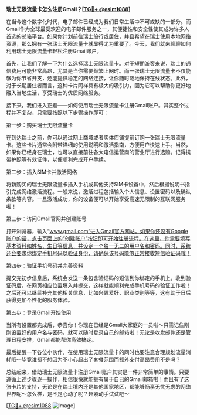 **瑞士无限流量卡怎么注册Gmail？[[TG💪+ @esim1088](https://t.me/s/esim1088)]**

在当今这个数字化时代，电子邮件已经成为我们日常生活中不可或缺的一部分。而Gmail作为全球最受欢迎的电子邮件服务之一，其便捷性和安全性使其成为许多人首选的邮箱平台。如果你计划前往瑞士旅行或居住，并且希望在瑞士使用本地网络资源，那么拥有一张瑞士无限流量卡就显得尤为重要了。今天，我们就来聊聊如何利用瑞士无限流量卡轻松注册Gmail账户。

首先，让我们了解一下为什么选择瑞士无限流量卡。对于短期游客来说，瑞士的通信费用可能非常高昂，尤其是当你需要频繁上网时。而一张瑞士无限流量卡不仅能够为你节省开支，还能提供稳定的网络连接，让你随时随地保持在线状态。此外，对于长期居住者而言，这种卡片同样具有极大的吸引力，因为它可以帮助你更好地融入当地生活，享受瑞士的优质网络服务。

接下来，我们进入正题——如何使用瑞士无限流量卡注册Gmail账户。其实整个过程并不复杂，只需要按照以下步骤操作即可：

第一步：购买瑞士无限流量卡

在到达瑞士之前，你可以通过网上商城或者实体店铺提前订购一张瑞士无限流量卡。这些卡片通常会附带详细的使用说明和激活指南，方便用户快速上手。当然，如果你已经身在瑞士，也可以直接前往各大电信运营商的营业厅进行选购。记得携带护照等有效证件，以便顺利完成开户手续。

第二步：插入SIM卡并激活网络

将新购买的瑞士无限流量卡插入手机或其他支持SIM卡设备中，然后根据说明书指引完成网络激活流程。一般来说，激活过程包括输入个人信息、设置密码以及确认条款等内容。一旦激活成功，你的设备便可以开始享受高速无限制的互联网服务啦！

第三步：访问Gmail官网并创建账号

打开浏览器，输入“www.gmail.com”进入Gmail官方网站。如果你还没有Google账户的话，点击页面上的“创建账户”按钮即可开始注册流程。在这里，你需要填写基本资料如姓名、生日等信息，并设定一个独一无二的用户名和密码。同时，系统还会要求你绑定手机号码以验证身份，请确保该号码能够正常接收短信验证码哦！

第四步：验证手机号码并完善资料

提交完初步信息后，系统会发送一条包含验证码的短信到你绑定的手机上。收到验证码后，在网页相应位置填入并提交，这样就能顺利完成手机号码的验证工作啦！之后还可以继续补充其他相关信息，比如兴趣爱好、职业类别等等，这有助于日后获得更加个性化的服务体验。

第五步：登录Gmail开始使用

当所有设置都完成后，恭喜你！你现在已经是Gmail大家庭的一员啦～只需记住刚刚设置好的用户名与密码，就可以随时登录自己的邮箱啦！无论是收发邮件还是管理日程安排，Gmail都能帮你高效搞定。

最后提醒一下各位小伙伴，在使用瑞士无限流量卡的同时也要注意合理规划流量消耗哦～毕竟谁都不想因为不小心超出了套餐范围而额外支付高昂费用不是吗？

总结起来，借助瑞士无限流量卡注册Gmail账户其实是一件非常简单的事情。只要遵循上述步骤逐一操作，相信很快就能拥有属于自己的Gmail邮箱啦！而且有了这张卡片的支持，无论是在瑞士境内还是其他国家地区，都能够畅享无忧无虑的网络世界呢～怎么样，是不是心动了呢？赶紧动手试试吧～

[[TG💪+ @esim1088](https://t.me/s/esim1088) ![Image](https://i.postimg.cc/4NQfJmqS/Snipaste-2025-05-13-00-14-12.png)]